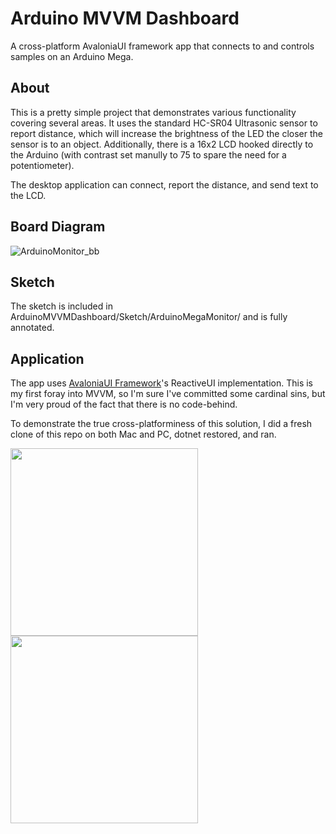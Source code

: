 # Arduino MVVM Dashboard
A cross-platform AvaloniaUI framework app that connects to and controls samples on an Arduino Mega.

## About

This is a pretty simple project that demonstrates various functionality covering several areas. It uses the standard HC-SR04 Ultrasonic sensor to report distance, which will increase the brightness of the LED the closer the sensor is to an object. Additionally, there is a 16x2 LCD hooked directly to the Arduino (with contrast set manully to 75 to spare the need for a potentiometer).

The desktop application can connect, report the distance, and send text to the LCD.

## Board Diagram

![ArduinoMonitor_bb](https://user-images.githubusercontent.com/16778828/110229295-62c34e80-7ed6-11eb-84c9-bcf18a295495.png)

## Sketch

The sketch is included in ArduinoMVVMDashboard/Sketch/ArduinoMegaMonitor/ and is fully annotated.

## Application

The app uses [AvaloniaUI Framework](https://avaloniaui.net/)'s ReactiveUI implementation. This is my first foray into MVVM, so I'm sure I've committed some cardinal sins, but I'm very proud of the fact that there is no code-behind.

To demonstrate the true cross-platforminess of this solution, I did a fresh clone of this repo on both Mac and PC, dotnet restored, and ran.

<img height="300" src="https://user-images.githubusercontent.com/16778828/110264088-70381180-7f86-11eb-83d1-9a035f4a6c20.png">  <img height="300" src="https://user-images.githubusercontent.com/16778828/110263728-8b565180-7f85-11eb-8269-1a198622c35c.png">


